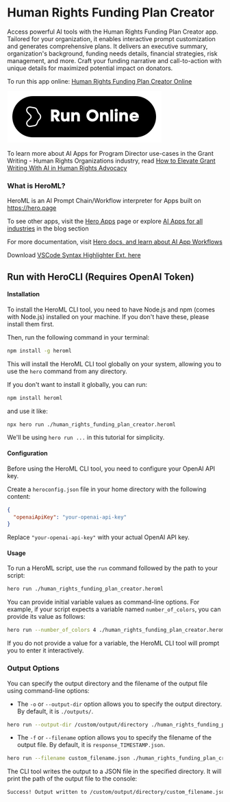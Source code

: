# Human Rights Funding Plan Creator

Access powerful AI tools with the Human Rights Funding Plan Creator app. Tailored for your organization, it enables interactive prompt customization and generates comprehensive plans. It delivers an executive summary, organization's background, funding needs details, financial strategies, risk management, and more. Craft your funding narrative and call-to-action with unique details for maximized potential impact on donators.

To run this app online: [Human Rights Funding Plan Creator Online](https://hero.page/app/human-rights-funding-plan-creator-tailored-human-rights-funding-strategist/hG5orhBXEDrQlvkfAZwv)

[![Run Human Rights Funding Plan Creator Online](/assets/run.svg)](https://hero.page/app/human-rights-funding-plan-creator-tailored-human-rights-funding-strategist/hG5orhBXEDrQlvkfAZwv)

To learn more about AI Apps for Program Director use-cases in the Grant Writing - Human Rights Organizations industry, read [How to Elevate Grant Writing With AI in Human Rights Advocacy](https://hero.page/blog/ai/grant-writing-human-rights-organizations/how-to-elevate-grant-writing-with-ai-in-human-rights-advocacy/170920)

### What is HeroML?
HeroML is an AI Prompt Chain/Workflow interpreter for Apps built on https://hero.page 

To see other apps, visit the [Hero Apps](https://hero.page/apps) page or explore [AI Apps for all industries](https://hero.page/blog) in the blog section

For more documentation, visit [Hero docs, and learn about AI App Workflows](https://hero.page/tutorials/introduction-to-heroml)

Download [VSCode Syntax Highlighter Ext. here](https://marketplace.visualstudio.com/items?itemName=hero-page.heroml)

## Run with HeroCLI (Requires OpenAI Token)

#### Installation

To install the HeroML CLI tool, you need to have Node.js and npm (comes with Node.js) installed on your machine. If you don't have these, please install them first. 

Then, run the following command in your terminal:

```bash
npm install -g heroml
```

This will install the HeroML CLI tool globally on your system, allowing you to use the `hero` command from any directory.

If you don't want to install it globally, you can run:

```bash
npm install heroml
```

and use it like:

```bash
npx hero run ./human_rights_funding_plan_creator.heroml
```

We'll be using `hero run ...` in this tutorial for simplicity.

#### Configuration

Before using the HeroML CLI tool, you need to configure your OpenAI API key. 

Create a `heroconfig.json` file in your home directory with the following content:

```json
{
  "openaiApiKey": "your-openai-api-key"
}
```

Replace `"your-openai-api-key"` with your actual OpenAI API key.

#### Usage

To run a HeroML script, use the `run` command followed by the path to your script:

```bash
hero run ./human_rights_funding_plan_creator.heroml
```

You can provide initial variable values as command-line options. For example, if your script expects a variable named `number_of_colors`, you can provide its value as follows:

```bash
hero run --number_of_colors 4 ./human_rights_funding_plan_creator.heroml
```

If you do not provide a value for a variable, the HeroML CLI tool will prompt you to enter it interactively.

### Output Options

You can specify the output directory and the filename of the output file using command-line options:

- The `-o` or `--output-dir` option allows you to specify the output directory. By default, it is `./outputs/`.

```bash
hero run --output-dir /custom/output/directory ./human_rights_funding_plan_creator.heroml
```

- The `-f` or `--filename` option allows you to specify the filename of the output file. By default, it is `response_TIMESTAMP.json`.

```bash
hero run --filename custom_filename.json ./human_rights_funding_plan_creator.heroml
```

The CLI tool writes the output to a JSON file in the specified directory. It will print the path of the output file to the console:

```bash
Success! Output written to /custom/output/directory/custom_filename.json
```

